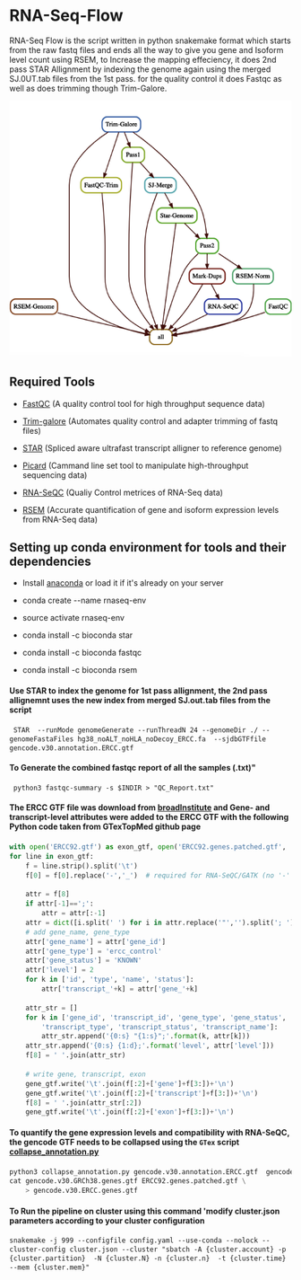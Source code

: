 # RNA-Seq-Flow

RNA-Seq Flow is the script written in python snakemake format which starts from the raw fastq files and ends all the way to give you gene and Isoform level count using RSEM, to Increase the mapping effeciency, it does 2nd pass STAR Allignment by indexing the genome again using the merged SJ.0UT.tab files from the 1st pass. for the quality control it does Fastqc as well as does trimming though Trim-Galore.
  
   ![workflow](DAG.png) 

## Required Tools  

 * [FastQC](https://www.bioinformatics.babraham.ac.uk/projects/fastqc/) (A quality control tool for high throughput sequence data)

 * [Trim-galore](https://www.bioinformatics.babraham.ac.uk/projects/trim_galore/) (Automates quality  control and adapter trimming of fastq files)

 * [STAR](https://github.com/alexdobin/STAR) (Spliced aware ultrafast transcript alligner to reference genome)

 * [Picard](https://broadinstitute.github.io/picard/) (Cammand line set  tool to manipulate high-throughput sequencing data)

 * [RNA-SeQC](https://software.broadinstitute.org/cancer/cga/rna-seqc) (Qualiy Control metrices of RNA-Seq data)

 * [RSEM](https://github.com/deweylab/RSEM) (Accurate quantification of gene and isoform expression levels from RNA-Seq data)


## Setting up conda environment for tools and their dependencies 

* Install [anaconda](https://docs.anaconda.com/anaconda/install/) or load it if it's already on your server

* conda create --name rnaseq-env

* source activate rnaseq-env

* conda install -c bioconda star

* conda install -c bioconda fastqc

* conda install -c bioconda rsem

#### Use STAR to index the genome for 1st pass allignment, the 2nd pass allignemnt uses the new index from merged SJ.out.tab files from the  script
```
 STAR  --runMode genomeGenerate --runThreadN 24 --genomeDir ./ --genomeFastaFiles hg38_noALT_noHLA_noDecoy_ERCC.fa  --sjdbGTFfile  gencode.v30.annotation.ERCC.gtf 
```

#### To Generate the combined fastqc report of all the samples (.txt)" 
```
 python3 fastqc-summary -s $INDIR > "QC_Report.txt"
```
#### The ERCC GTF file was download from [broadInstitute](https://personal.broadinstitute.org/francois/resources/) and Gene- and transcript-level attributes were added to the ERCC GTF with the following Python code taken from GTexTopMed github page
```python
with open('ERCC92.gtf') as exon_gtf, open('ERCC92.genes.patched.gtf', 'w') as gene_gtf:
for line in exon_gtf:
    f = line.strip().split('\t')
    f[0] = f[0].replace('-','_')  # required for RNA-SeQC/GATK (no '-' in contig name)

    attr = f[8]
    if attr[-1]==';':
        attr = attr[:-1]
    attr = dict([i.split(' ') for i in attr.replace('"','').split('; ')])
    # add gene_name, gene_type
    attr['gene_name'] = attr['gene_id']
    attr['gene_type'] = 'ercc_control'
    attr['gene_status'] = 'KNOWN'
    attr['level'] = 2
    for k in ['id', 'type', 'name', 'status']:
        attr['transcript_'+k] = attr['gene_'+k]

    attr_str = []
    for k in ['gene_id', 'transcript_id', 'gene_type', 'gene_status', 'gene_name',
        'transcript_type', 'transcript_status', 'transcript_name']:
        attr_str.append('{0:s} "{1:s}";'.format(k, attr[k]))
    attr_str.append('{0:s} {1:d};'.format('level', attr['level']))
    f[8] = ' '.join(attr_str)

    # write gene, transcript, exon
    gene_gtf.write('\t'.join(f[:2]+['gene']+f[3:])+'\n')
    gene_gtf.write('\t'.join(f[:2]+['transcript']+f[3:])+'\n')
    f[8] = ' '.join(attr_str[:2])
    gene_gtf.write('\t'.join(f[:2]+['exon']+f[3:])+'\n')
 ```   
#### To quantify the gene expression levels and compatibility with RNA-SeQC, the gencode GTF needs to be collapsed using the `GTex` script [collapse_annotation.py](https://github.com/broadinstitute/gtex-pipeline/blob/master/gene_model/collapse_annotation.py)
```python
python3 collapse_annotation.py gencode.v30.annotation.ERCC.gtf  gencode.v30.GRCh38.genes.gtf
cat gencode.v30.GRCh38.genes.gtf ERCC92.genes.patched.gtf \
    > gencode.v30.ERCC.genes.gtf 
```
#### To Run the pipeline on cluster using this command 'modify cluster.json  parameters according to your cluster configuration 
```
snakemake -j 999 --configfile config.yaml --use-conda --nolock --cluster-config cluster.json --cluster "sbatch -A {cluster.account} -p {cluster.partition}  -N {cluster.N} -n {cluster.n}  -t {cluster.time} --mem {cluster.mem}"
```